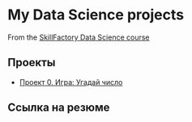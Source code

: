 # My Data Science projects

From the [SkillFactory Data Science course](https://apps.skillfactory.ru/learning/course/course-v1:SkillFactory+MFTIBIO+SEP2023/home)

## Проекты 

* [Проект 0. Игра: Угадай число](https://github.com/Sofa0sonya/sf_data_science/tree/main/project_0)

## Ссылка на резюме

